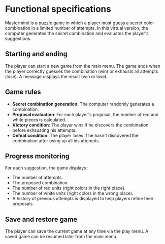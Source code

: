 # Functional specifications

Mastermind is a puzzle game in which a player must guess a secret color combination in a limited number of attempts. In
this virtual version, the computer generates the secret combination and evaluates the player's suggestions.

## Starting and ending

The player can start a new game from the main menu. The game ends when the player correctly guesses the combination
(win) or exhausts all attempts (lose). A message displays the result (win or lose).

## Game rules

* **Secret combination generation**: The computer randomly generates a combination.
* **Proposal evaluation**: For each player's proposal, the number of red and white pieces is calculated.
* **Victory condition**: The player wins if he discovers the combination before exhausting his attempts.
* **Defeat condition**: The player loses if he hasn't discovered the combination after using up all his attempts.

## Progress monitoring

For each suggestion, the game displays :

* The number of attempts.
* The proposed combination.
* The number of red units (right colors in the right place).
* The number of white units (right colors in the wrong place).
* A history of previous attempts is displayed to help players refine their proposals.

## Save and restore game

The player can save the current game at any time via the play menu. A saved game can be resumed later from the main
menu.
